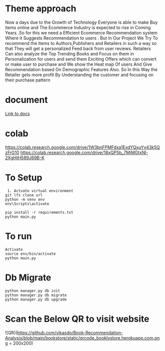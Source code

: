 # Theme approach
 Now a days due to the Growth of Technology Everyone is able to make Buy items online and The Ecommerce Industry is expected to rise in Coming Years .So for this we need a Efficient Ecommerce Recommendation system Where it Suggests Recommendation to users . But In Our Project We Try To recommend the Items to Authors,Publishers and Retailers in such a way so that They will get a personalized Feed back from user reviews. Retailers Can also analyze the Top Trending Books and Focus on them in Personalization for users and send them Exciting Offers which can convert or make user to purchase and We show the Heat map Of users And Give Recommendation based On Demographic Features Also. So In this Way the Retailer gets more profit By Understanding the customer and focusing on their purchase pattern

# document


[Link to docs](https://drive.google.com/file/d/1tqAixFSWiZiUiY9Yk6qspmzdvjxyqrlM/view?usp=drivesdk)

# colab
https://colab.research.google.com/drive/1W3bnFPMFdxa1ExdYQxuYv43k5QzFrG10
https://colab.research.google.com/drive/18xQP5b_7MjMGtxNl-2XgHtH589J69B-K
# To Setup 

 	 1. Actvate virtual environment
  	git lfs clone url 
	python -m venv env
	env\Scripts\activate
	
  	pip install -r requirements.txt
	python main.py
	
# To run 
	Activate 
	source env/bin/activate
	python main.py

# Db Migrate
```
python manager.py db init
python manager.py db migrate
python manager.py db upgrade
```
# Scan the Below QR to visit website 
![QR](https://github.com/vikasdo/Book-Recommendation-Analysis/blob/main/bookstore/static/qrcode_booklystore.herokuapp.com.png = 200x200)
